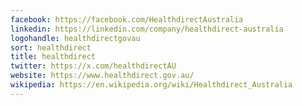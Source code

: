 ```yaml
---
facebook: https://facebook.com/HealthdirectAustralia
linkedin: https://linkedin.com/company/healthdirect-australia
logohandle: healthdirectgovau
sort: healthdirect
title: healthdirect
twitter: https://x.com/healthdirectAU
website: https://www.healthdirect.gov.au/
wikipedia: https://en.wikipedia.org/wiki/Healthdirect_Australia
---
```

